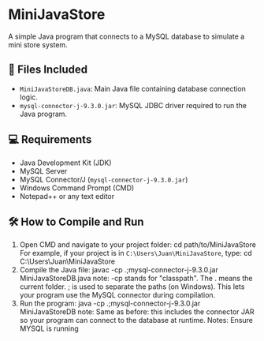 # MiniJavaStore

A simple Java program that connects to a MySQL database to simulate a mini store system.

## 📁 Files Included

- `MiniJavaStoreDB.java`: Main Java file containing database connection logic.
- `mysql-connector-j-9.3.0.jar`: MySQL JDBC driver required to run the Java program.

## 💻 Requirements

- Java Development Kit (JDK)
- MySQL Server
- MySQL Connector/J (`mysql-connector-j-9.3.0.jar`)
- Windows Command Prompt (CMD)
- Notepad++ or any text editor

## 🛠️ How to Compile and Run
1. Open CMD and navigate to your project folder:
   cd path/to/MiniJavaStore
   For example, if your project is in `C:\Users\Juan\MiniJavaStore`, type:
   cd C:\Users\Juan\MiniJavaStore
3. Compile the Java file:
   javac -cp .;mysql-connector-j-9.3.0.jar MiniJavaStoreDB.java
   note:
   -cp stands for "classpath".
   The . means the current folder.
   ; is used to separate the paths (on Windows).
   This lets your program use the MySQL connector during compilation.
5. Run the program:
   java -cp .;mysql-connector-j-9.3.0.jar MiniJavaStoreDB
   note:
   Same as before: this includes the connector JAR so your program can connect to the database at runtime.
Notes:
Ensure MYSQL is running

     
